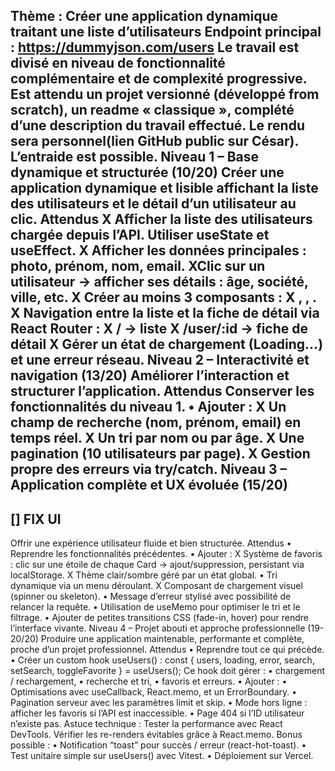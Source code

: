 Thème : Créer une application dynamique
traitant une liste d’utilisateurs
Endpoint principal :
https://dummyjson.com/users
Le travail est divisé en niveau de fonctionnalité complémentaire et de complexité progressive.
Est attendu un projet versionné (développé from scratch), un readme « classique », complété d’une
description du travail effectué.
Le rendu sera personnel(lien GitHub public sur César). L’entraide est possible.
Niveau 1 – Base dynamique et structurée (10/20)
Créer une application dynamique et lisible affichant la liste des utilisateurs et le détail d’un
utilisateur au clic.
Attendus
X Afficher la liste des utilisateurs chargée depuis l’API. Utiliser useState et useEffect.
X Afficher les données principales : photo, prénom, nom, email.
XClic sur un utilisateur → afficher ses détails : âge, société, ville, etc.
X Créer au moins 3 composants :
X <UserList />, <UserCard />, <UserDetail />.
X Navigation entre la liste et la fiche de détail via React Router :
X / → liste
X /user/:id → fiche de détail
X Gérer un état de chargement (Loading…) et une erreur réseau.
Niveau 2 – Interactivité et navigation (13/20)
Améliorer l’interaction et structurer l’application.
Attendus
 Conserver les fonctionnalités du niveau 1.
• Ajouter :
X Un champ de recherche (nom, prénom, email) en temps réel.
X Un tri par nom ou par âge.
X Une pagination (10 utilisateurs par page).
X Gestion propre des erreurs via try/catch.
Niveau 3 – Application complète et UX évoluée (15/20)
---------------------
[] FIX UI 
----------------------

Offrir une expérience utilisateur fluide et bien structurée.
Attendus
• Reprendre les fonctionnalités précédentes.
• Ajouter :
X Système de favoris : clic sur une étoile de chaque Card → ajout/suppression,
persistant via localStorage.
X Thème clair/sombre géré par un état global.
• Tri dynamique via un menu déroulant.
X Composant de chargement visuel (spinner ou skeleton).
• Message d’erreur stylisé avec possibilité de relancer la requête.
• Utilisation de useMemo pour optimiser le tri et le filtrage.
• Ajouter de petites transitions CSS (fade-in, hover) pour rendre l’interface vivante.
Niveau 4 – Projet abouti et approche professionnelle (19-
20/20)
Produire une application maintenable, performante et complète, proche d’un projet professionnel.
Attendus
• Reprendre tout ce qui précède.
• Créer un custom hook useUsers() :
const { users, loading, error, search, setSearch, toggleFavorite } =
useUsers();
Ce hook doit gérer :
• chargement / rechargement,
• recherche et tri,
• favoris et erreurs.
• Ajouter :
• Optimisations avec useCallback, React.memo, et un ErrorBoundary.
• Pagination serveur avec les paramètres limit et skip.
• Mode hors ligne : afficher les favoris si l’API est inaccessible.
• Page 404 si l’ID utilisateur n’existe pas.
Astuce technique :
Tester la performance avec React DevTools.
Vérifier les re-renders évitables grâce à React.memo.
Bonus possible :
• Notification “toast” pour succès / erreur (react-hot-toast).
• Test unitaire simple sur useUsers() avec Vitest.
• Déploiement sur Vercel.